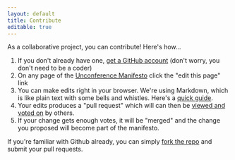 ```yaml
---
layout: default
title: Contribute
editable: true
---
```


As a collaborative project, you can contribute! Here's how...

1. If you don't already have one, [get a GitHub account](https://github.com/join) (don't worry, you don't need to be a coder)
1. On any page of the [Unconference Manifesto](http://philipjohn.github.io/unconference-manifesto) click the "edit this page" link
1. You can make edits right in your browser. We're using Markdown, which is like plain text with some bells and whistles. Here's a [quick guide](https://daringfireball.net/projects/markdown/basics).
1. Your edits produces a "pull request" which will can then be [viewed and voted on](https://github.com/philipjohn/unconference-manifesto/pulls) by others.
1. If your change gets enough votes, it will be "merged" and the change you proposed will become part of the manifesto.

If you're familiar with Github already, you can simply [fork the repo](https://github.com/philipjohn/unconference-manifesto) and submit your pull requests.